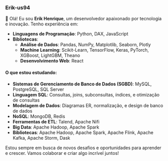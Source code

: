 ### Erik-us94

👋 Olá! Eu sou **Erik Henrique**, um desenvolvedor apaixonado por tecnologia e inovação. Tenho experiência em:

- **Linguagens de Programação**: Python, DAX, JavaScript
- **Bibliotecas**:
  - **Análise de Dados**: Pandas, NumPy, Matplotlib, Seaborn, Plotly
  - **Machine Learning**: Scikit-Learn, TensorFlow, Keras, PyTorch, XGBoost, LightGBM, Theano
  - **Desenvolvimento Web**: React

#### O que estou estudando:

- **Sistemas de Gerenciamento de Banco de Dados (SGBD)**: MySQL, PostgreSQL, SQL Server
- **Linguagem SQL**: Consultas, joins, subconsultas, índices, e otimização de consultas
- **Modelagem de Dados**: Diagramas ER, normalização, e design de banco de dados
- **NoSQL**: MongoDB, Redis
- **Ferramentas de ETL**: Talend, Apache Nifi
- **Big Data**: Apache Hadoop, Apache Spark
- **Bibliotecas**: Apache Hadoop, Apache Spark, Apache Flink, Apache Kafka, Apache Storm, Dask

Estou sempre em busca de novos desafios e oportunidades para aprender e crescer. Vamos colaborar e criar algo incrível juntos!
